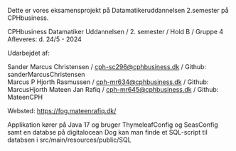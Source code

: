 Dette er vores eksamensprojekt på Datamatikeruddannelsen 2.semester på CPHbusiness. 

CPHbusiness Datamatiker Uddannelsen /  2. semester / Hold B / Gruppe 4
Afleveres:  d. 24/5 - 2024   

Udarbejdet af:

Sander Marcus Christensen / cph-sc296@cphbusiness.dk / Github: sanderMarcusChristensen  
Marcus P Hjorth Rasmussen / cph-mr634@cphbusiness.dk / Github: MarcusHjorth
Mateen Jan Rafiq / cph-mr645@cphbusiness.dk / Github: MateenCPH

Websted: https://fog.mateenrafiq.dk/

Applikation kører på Java 17 og bruger ThymeleafConfig og SeasConfig samt en databse på digitalocean
Dog kan man finde et SQL-script til databsen i src/main/resources/public/SQL 

